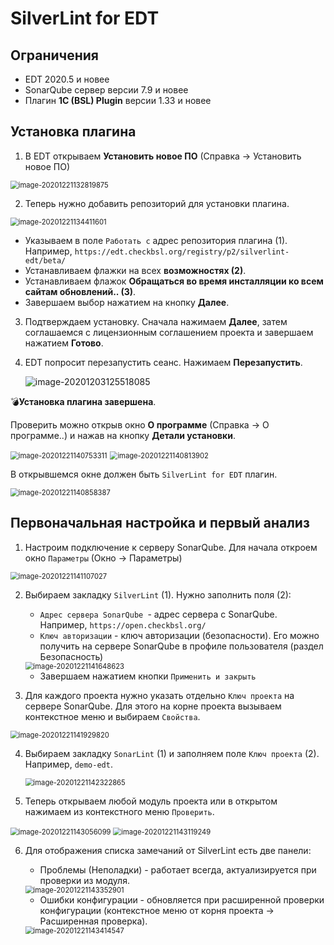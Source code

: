 # SilverLint for EDT

## Ограничения

* EDT 2020.5 и новее
* SonarQube сервер версии 7.9 и новее
* Плагин **1C (BSL) Plugin** версии 1.33 и новее

## Установка плагина

1. В EDT открываем **Установить новое ПО** (Справка -> Установить новое ПО)

<img src="images\image-20201203121210885.png" alt="image-20201221132819875" style="zoom:80%;" />

2. Теперь нужно добавить репозиторий для установки плагина. 

<img src="images\image-20201221134411601.png" alt="image-20201221134411601" style="zoom:80%;" />

* Указываем в поле `Работать с` адрес репозитория плагина (1). Например, `https://edt.checkbsl.org/registry/p2/silverlint-edt/beta/`
* Устанавливаем флажки на всех **возможностях (2)**.
* Устанавливаем флажок **Обращаться во время инсталляции ко всем сайтам обновлений.. (3)**.
* Завершаем выбор нажатием на кнопку **Далее**.

3. Подтверждаем установку. Сначала нажимаем **Далее**, затем соглашаемся с лицензионным соглашением проекта и завершаем нажатием **Готово**.

4. EDT попросит перезапустить сеанс. Нажимаем **Перезапустить**.

   <img src="images\image-20201203125518085.png" alt="image-20201203125518085"  />

💣**Установка плагина завершена**. 

Проверить можно открыв окно **О программе** (Справка -> О программе..) и нажав на кнопку **Детали установки**.

<img src="images\image-20201221140753311.png" alt="image-20201221140753311" style="zoom:80%;" />



<img src="images\image-20201221140813902.png" alt="image-20201221140813902" style="zoom:80%;" />

В открывшемся окне должен быть `SilverLint for EDT` плагин.

<img src="images\image-20201221140858387.png" alt="image-20201221140858387" style="zoom:80%;" />

## Первоначальная настройка и первый анализ

1. Настроим подключение к серверу SonarQube. Для начала откроем окно `Параметры` (Окно -> Параметры)

<img src="images\image-20201221141107027.png" alt="image-20201221141107027" style="zoom:80%;" />

2. Выбираем закладку `SilverLint` (1). Нужно заполнить поля (2):

   * `Адрес сервера SonarQube `- адрес сервера с SonarQube. Например, `https://open.checkbsl.org/`
   * `Ключ авторизации` - ключ авторизации (безопасности). Его можно получить на сервере SonarQube в профиле пользователя (раздел Безопасность)

   <img src="images\image-20201221141648623.png" alt="image-20201221141648623" style="zoom:80%;" />

   * Завершаем нажатием кнопки `Применить и закрыть`
   
3. Для каждого проекта нужно указать отдельно `Ключ проекта` на сервере SonarQube. Для этого на корне проекта вызываем контекстное меню и выбираем `Свойства`.

<img src="images\image-20201221141929820.png" alt="image-20201221141929820" style="zoom:80%;" />

4. Выбираем закладку `SonarLint` (1) и заполняем поле `Ключ проекта` (2). Например, `demo-edt`.

   <img src="images\image-20201221142322865.png" alt="image-20201221142322865" style="zoom:80%;" />

6.  Теперь открываем любой модуль проекта или в открытом нажимаем из контекстного меню `Проверить`.

   <img src="images\image-20201221143056099.png" alt="image-20201221143056099" style="zoom:80%;" />
   
   <img src="images\image-20201221143119249.png" alt="image-20201221143119249" style="zoom:80%;" />

6. Для отображения списка замечаний от SilverLint есть две панели:

   * Проблемы (Неполадки) - работает всегда, актуализируется при проверки из модуля.

   <img src="images\image-20201221143352901.png" alt="image-20201221143352901" style="zoom:80%;" />

   * Ошибки конфигурации - обновляется при расширенной проверки конфигурации (контекстное меню от корня проекта -> Расширенная проверка).

   <img src="images\image-20201221143414547.png" alt="image-20201221143414547" style="zoom:80%;" />


